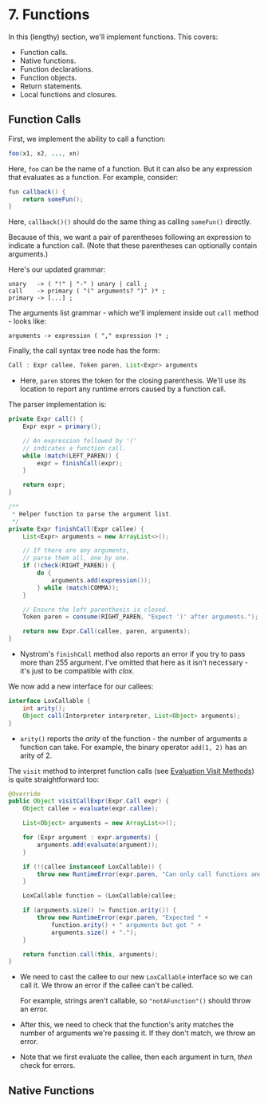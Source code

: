 # 7. Functions

In this (lengthy) section, we'll implement functions. This covers:

* Function calls.
* Native functions.
* Function declarations.
* Function objects.
* Return statements.
* Local functions and closures.

## Function Calls

First, we implement the ability to call a function:

```java
foo(x1, x2, ..., xn)
```

Here, `foo` can be the name of a function. But it can also be any expression that evaluates as a function. For example, consider:

```java
fun callback() {
    return someFun();
}
```

Here, `callback()()` should do the same thing as calling `someFun()` directly.

Because of this, we want a pair of parentheses following an expression to indicate a function call. (Note that these parentheses can optionally contain arguments.)

Here's our updated grammar:

```
unary   -> ( "!" | "-" ) unary | call ;
call    -> primary ( "(" arguments? ")" )* ;
primary -> [...] ;
```

The arguments list grammar - which we'll implement inside out `call` method - looks like:

```
arguments -> expression ( "," expression )* ;
```

Finally, the call syntax tree node has the form:

```java
Call : Expr callee, Token paren, List<Expr> arguments
```

* Here, `paren` stores the token for the closing parenthesis. We'll use its location to report any runtime errors caused by a function call.

The parser implementation is:

```java
private Expr call() {
    Expr expr = primary();

    // An expression followed by '('
    // indicates a function call.
    while (match(LEFT_PAREN)) {
        expr = finishCall(expr);
    }

    return expr;
}

/**
 * Helper function to parse the argument list.
 */
private Expr finishCall(Expr callee) {
    List<Expr> arguments = new ArrayList<>();

    // If there are any arguments,
    // parse them all, one by one.
    if (!check(RIGHT_PAREN)) {
        do {
            arguments.add(expression());
        } while (match(COMMA));
    }

    // Ensure the left parenthesis is closed.
    Token paren = consume(RIGHT_PAREN, "Expect ')' after arguments.");

    return new Expr.Call(callee, paren, arguments);
}
```

* Nystrom's `finishCall` method also reports an error if you try to pass more than 255 argument. I've omitted that here as it isn't necessary - it's just to be compatible with _clox_.

We now add a new interface for our callees:

```java
interface LoxCallable {
    int arity();
    Object call(Interpreter interpreter, List<Object> arguments);
}
```

* `arity()` reports the _arity_ of the function - the number of arguments a function can take. For example, the binary operator `add(1, 2)` has an arity of 2.


The `visit` method to interpret function calls (see [Evaluation Visit Methods](/sections/4_evaluating-expressions.md#evaluation-visit-methods)) is quite straightforward too:

```java
@Override
public Object visitCallExpr(Expr.Call expr) {
    Object callee = evaluate(expr.callee);

    List<Object> arguments = new ArrayList<>();

    for (Expr argument : expr.arguments) {
        arguments.add(evaluate(argument));
    }

    if (!(callee instanceof LoxCallable)) {
        throw new RuntimeError(expr.paren, "Can only call functions and classes.");
    }

    LoxCallable function = (LoxCallable)callee;

    if (arguments.size() != function.arity()) {
        throw new RuntimeError(expr.paren, "Expected " +
            function.arity() + " arguments but got " +
            arguments.size() + ".");
    }

    return function.call(this, arguments);
}
```

* We need to cast the callee to our new `LoxCallable` interface so we can call it. We throw an error if the callee can't be called.

  For example, strings aren't callable, so `"notAFunction"()` should throw an error.

* After this, we need to check that the function's arity matches the number of arguments we're passing it. If they don't match, we throw an error.

* Note that we first evaluate the callee, then each argument in turn, _then_ check for errors.

## Native Functions